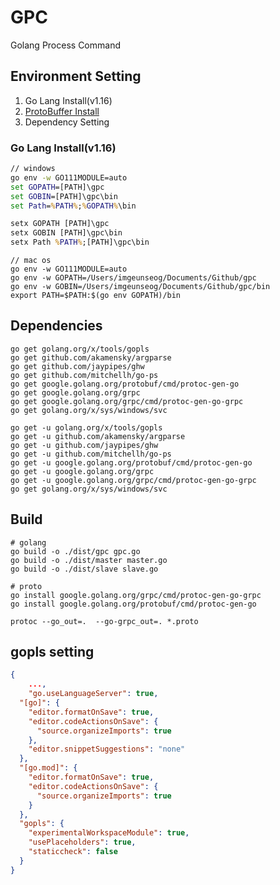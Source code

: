 # GPC

Golang Process Command

## Environment Setting

1. Go Lang Install(v1.16)
2. [ProtoBuffer Install](https://github.com/protocolbuffers/protobuf)
3. Dependency Setting

### Go Lang Install(v1.16)

```cmd
// windows
go env -w GO111MODULE=auto
set GOPATH=[PATH]\gpc
set GOBIN=[PATH]\gpc\bin
set Path=%PATH%;%GOPATH%\bin

setx GOPATH [PATH]\gpc
setx GOBIN [PATH]\gpc\bin
setx Path %PATH%;[PATH]\gpc\bin
```

```shell
// mac os
go env -w GO111MODULE=auto
go env -w GOPATH=/Users/imgeunseog/Documents/Github/gpc
go env -w GOBIN=/Users/imgeunseog/Documents/Github/gpc/bin
export PATH=$PATH:$(go env GOPATH)/bin
```

## Dependencies

```shell
go get golang.org/x/tools/gopls
go get github.com/akamensky/argparse
go get github.com/jaypipes/ghw
go get github.com/mitchellh/go-ps
go get google.golang.org/protobuf/cmd/protoc-gen-go
go get google.golang.org/grpc
go get google.golang.org/grpc/cmd/protoc-gen-go-grpc
go get golang.org/x/sys/windows/svc

go get -u golang.org/x/tools/gopls
go get -u github.com/akamensky/argparse
go get -u github.com/jaypipes/ghw
go get -u github.com/mitchellh/go-ps
go get -u google.golang.org/protobuf/cmd/protoc-gen-go
go get -u google.golang.org/grpc
go get -u google.golang.org/grpc/cmd/protoc-gen-go-grpc
go get golang.org/x/sys/windows/svc
```

## Build

```shell
# golang
go build -o ./dist/gpc gpc.go
go build -o ./dist/master master.go
go build -o ./dist/slave slave.go
```

```shell
# proto
go install google.golang.org/grpc/cmd/protoc-gen-go-grpc
go install google.golang.org/protobuf/cmd/protoc-gen-go

protoc --go_out=.  --go-grpc_out=. *.proto
```

## gopls setting

```json
{
    ...,
    "go.useLanguageServer": true,
  "[go]": {
    "editor.formatOnSave": true,
    "editor.codeActionsOnSave": {
      "source.organizeImports": true
    },
    "editor.snippetSuggestions": "none"
  },
  "[go.mod]": {
    "editor.formatOnSave": true,
    "editor.codeActionsOnSave": {
      "source.organizeImports": true
    }
  },
  "gopls": {
    "experimentalWorkspaceModule": true,
    "usePlaceholders": true,
    "staticcheck": false
  }
}
```
